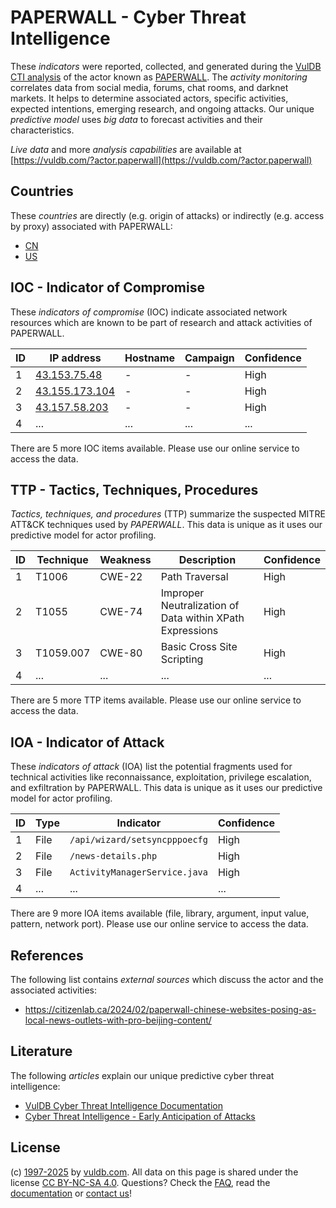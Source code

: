 # PAPERWALL - Cyber Threat Intelligence

These _indicators_ were reported, collected, and generated during the [VulDB CTI analysis](https://vuldb.com/?kb.cti) of the actor known as [PAPERWALL](https://vuldb.com/?actor.paperwall). The _activity monitoring_ correlates data from social media, forums, chat rooms, and darknet markets. It helps to determine associated actors, specific activities, expected intentions, emerging research, and ongoing attacks. Our unique _predictive model_ uses _big data_ to forecast activities and their characteristics.

_Live data_ and more _analysis capabilities_ are available at [https://vuldb.com/?actor.paperwall](https://vuldb.com/?actor.paperwall)

## Countries

These _countries_ are directly (e.g. origin of attacks) or indirectly (e.g. access by proxy) associated with PAPERWALL:

* [CN](https://vuldb.com/?country.cn)
* [US](https://vuldb.com/?country.us)

## IOC - Indicator of Compromise

These _indicators of compromise_ (IOC) indicate associated network resources which are known to be part of research and attack activities of PAPERWALL.

ID | IP address | Hostname | Campaign | Confidence
-- | ---------- | -------- | -------- | ----------
1 | [43.153.75.48](https://vuldb.com/?ip.43.153.75.48) | - | - | High
2 | [43.155.173.104](https://vuldb.com/?ip.43.155.173.104) | - | - | High
3 | [43.157.58.203](https://vuldb.com/?ip.43.157.58.203) | - | - | High
4 | ... | ... | ... | ...

There are 5 more IOC items available. Please use our online service to access the data.

## TTP - Tactics, Techniques, Procedures

_Tactics, techniques, and procedures_ (TTP) summarize the suspected MITRE ATT&CK techniques used by _PAPERWALL_. This data is unique as it uses our predictive model for actor profiling.

ID | Technique | Weakness | Description | Confidence
-- | --------- | -------- | ----------- | ----------
1 | T1006 | CWE-22 | Path Traversal | High
2 | T1055 | CWE-74 | Improper Neutralization of Data within XPath Expressions | High
3 | T1059.007 | CWE-80 | Basic Cross Site Scripting | High
4 | ... | ... | ... | ...

There are 5 more TTP items available. Please use our online service to access the data.

## IOA - Indicator of Attack

These _indicators of attack_ (IOA) list the potential fragments used for technical activities like reconnaissance, exploitation, privilege escalation, and exfiltration by PAPERWALL. This data is unique as it uses our predictive model for actor profiling.

ID | Type | Indicator | Confidence
-- | ---- | --------- | ----------
1 | File | `/api/wizard/setsyncpppoecfg` | High
2 | File | `/news-details.php` | High
3 | File | `ActivityManagerService.java` | High
4 | ... | ... | ...

There are 9 more IOA items available (file, library, argument, input value, pattern, network port). Please use our online service to access the data.

## References

The following list contains _external sources_ which discuss the actor and the associated activities:

* https://citizenlab.ca/2024/02/paperwall-chinese-websites-posing-as-local-news-outlets-with-pro-beijing-content/

## Literature

The following _articles_ explain our unique predictive cyber threat intelligence:

* [VulDB Cyber Threat Intelligence Documentation](https://vuldb.com/?kb.cti)
* [Cyber Threat Intelligence - Early Anticipation of Attacks](https://www.scip.ch/en/?labs.20201022)

## License

(c) [1997-2025](https://vuldb.com/?kb.changelog) by [vuldb.com](https://vuldb.com/?kb.about). All data on this page is shared under the license [CC BY-NC-SA 4.0](https://creativecommons.org/licenses/by-nc-sa/4.0/). Questions? Check the [FAQ](https://vuldb.com/?kb.faq), read the [documentation](https://vuldb.com/?kb) or [contact us](https://vuldb.com/?contact)!
